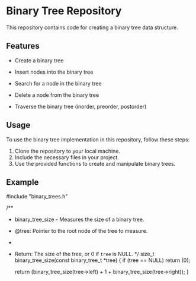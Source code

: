 # Binary Tree Repository

This repository contains code for creating a binary tree data structure.

## Features


- Create a binary tree
- Insert nodes into the binary tree

- Search for a node in the binary tree
- Delete a node from the binary tree

- Traverse the binary tree (inorder, preorder, postorder)

## Usage

To use the binary tree implementation in this repository, follow these steps:


1. Clone the repository to your local machine.
2. Include the necessary files in your project.
3. Use the provided functions to create and manipulate binary trees.

## Example

#include "binary_trees.h"

/**
 * binary_tree_size - Measures the size of a binary tree.
 * @tree: Pointer to the root node of the tree to measure.
 *
 * Return: The size of the tree, or 0 if `tree` is NULL.
 */
size_t binary_tree_size(const binary_tree_t *tree)
{
	if (tree == NULL)
		return (0);

	return (binary_tree_size(tree->left) + 1 + binary_tree_size(tree->right));
}

